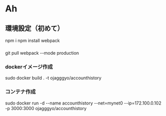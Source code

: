 # Ah


## 環境設定（初めて）
npm i
npm install webpack



### 
git pull
webpack --mode production
### dockerイメージ作成
sudo docker build . -t ojagggyo/accounthistory



### コンテナ作成
sudo docker run -d --name accounthistory --net=mynet0 --ip=172.100.0.102 -p 3000:3000 ojagggyo/accounthistory

